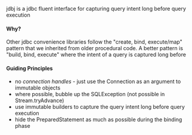 jdbj is a jdbc fluent interface for capturing query intent long before query execution

#### Why?
Other jdbc convenience libraries follow the "create, bind, execute/map" pattern that we inherited from older procedural code.
A better pattern is "build, bind, execute" where the intent of a query is captured long before

#### Guiding Principles
* no *connection handles* - just use the Connection as an argument to immutable objects
* where possible, bubble up the SQLException (not possible in Stream.tryAdvance)
* use immutable builders to capture the query intent long before query execution
* hide the PreparedStatement as much as possible during the binding phase
